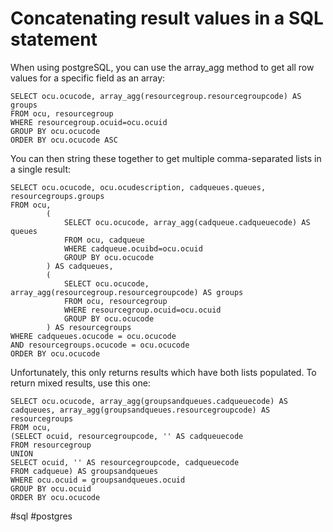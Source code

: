 # Concatenating result values in a SQL statement
When using postgreSQL, you can use the array_agg method to get all row values for a specific field as an array:

```
SELECT ocu.ocucode, array_agg(resourcegroup.resourcegroupcode) AS groups 
FROM ocu, resourcegroup 
WHERE resourcegroup.ocuid=ocu.ocuid 
GROUP BY ocu.ocucode 
ORDER BY ocu.ocucode ASC
```

You can then string these together to get multiple comma-separated lists in a single result:

```
SELECT ocu.ocucode, ocu.ocudescription, cadqueues.queues, resourcegroups.groups 
FROM ocu, 
		(
			SELECT ocu.ocucode, array_agg(cadqueue.cadqueuecode) AS queues 
			FROM ocu, cadqueue 
			WHERE cadqueue.ocuibd=ocu.ocuid 
			GROUP BY ocu.ocucode
		) AS cadqueues,
		(
			SELECT ocu.ocucode, array_agg(resourcegroup.resourcegroupcode) AS groups 
			FROM ocu, resourcegroup 
			WHERE resourcegroup.ocuid=ocu.ocuid 
			GROUP BY ocu.ocucode
		) AS resourcegroups
WHERE cadqueues.ocucode = ocu.ocucode 
AND resourcegroups.ocucode = ocu.ocucode
ORDER BY ocu.ocucode
```

Unfortunately, this only returns results which have both lists populated. To return mixed results, use this one:

```
SELECT ocu.ocucode, array_agg(groupsandqueues.cadqueuecode) AS cadqueues, array_agg(groupsandqueues.resourcegroupcode) AS resourcegroups
FROM ocu, 
(SELECT ocuid, resourcegroupcode, '' AS cadqueuecode
FROM resourcegroup
UNION
SELECT ocuid, '' AS resourcegroupcode, cadqueuecode
FROM cadqueue) AS groupsandqueues
WHERE ocu.ocuid = groupsandqueues.ocuid
GROUP BY ocu.ocuid
ORDER BY ocu.ocucode
```

#sql #postgres